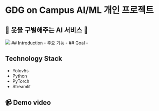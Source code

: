 # GDG on Campus AI/ML 개인 프로젝트

## 👕 옷을 구별해주는 AI 서비스 👕

<img src = "[Your Image Addr](https://github.com/user-attachments/assets/b604edeb-1994-4663-bbdd-212dd4336a1b)" width="width 30%" height="height 30%">
## Introduction
- 주요 기능
- 
## Goal
-

## Technology Stack 
- Yolov5s
- Python
- PyTorch
- Streamlit
  
## 📹 Demo video



